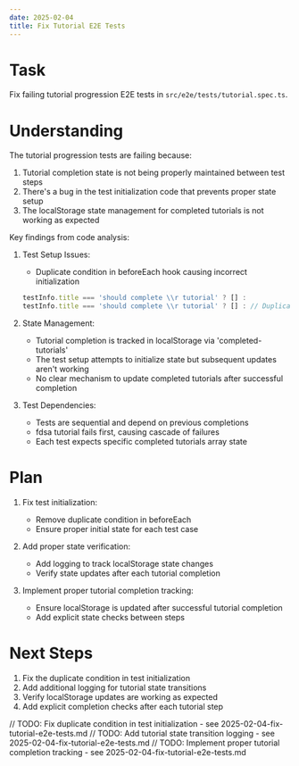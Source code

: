 ```yaml
---
date: 2025-02-04
title: Fix Tutorial E2E Tests
---
```


# Task
Fix failing tutorial progression E2E tests in `src/e2e/tests/tutorial.spec.ts`.

# Understanding
The tutorial progression tests are failing because:

1. Tutorial completion state is not being properly maintained between test steps
2. There's a bug in the test initialization code that prevents proper state setup
3. The localStorage state management for completed tutorials is not working as expected

Key findings from code analysis:

1. Test Setup Issues:
   - Duplicate condition in beforeEach hook causing incorrect initialization
   ```javascript
   testInfo.title === 'should complete \\r tutorial' ? [] :
   testInfo.title === 'should complete \\r tutorial' ? [] : // Duplicated line
   ```

2. State Management:
   - Tutorial completion is tracked in localStorage via 'completed-tutorials'
   - The test setup attempts to initialize state but subsequent updates aren't working
   - No clear mechanism to update completed tutorials after successful completion

3. Test Dependencies:
   - Tests are sequential and depend on previous completions
   - fdsa tutorial fails first, causing cascade of failures
   - Each test expects specific completed tutorials array state

# Plan

1. Fix test initialization:
   - Remove duplicate condition in beforeEach
   - Ensure proper initial state for each test case

2. Add proper state verification:
   - Add logging to track localStorage state changes
   - Verify state updates after each tutorial completion

3. Implement proper tutorial completion tracking:
   - Ensure localStorage is updated after successful tutorial completion
   - Add explicit state checks between steps

# Next Steps

1. Fix the duplicate condition in test initialization
2. Add additional logging for tutorial state transitions
3. Verify localStorage updates are working as expected
4. Add explicit completion checks after each tutorial step

// TODO: Fix duplicate condition in test initialization - see 2025-02-04-fix-tutorial-e2e-tests.md
// TODO: Add tutorial state transition logging - see 2025-02-04-fix-tutorial-e2e-tests.md
// TODO: Implement proper tutorial completion tracking - see 2025-02-04-fix-tutorial-e2e-tests.md
